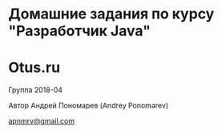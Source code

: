 # Домашние задания по курсу "Разработчик Java"
#                  Otus.ru

Группа 2018-04

Автор Андрей Пономарев (Andrey Ponomarev)

apnmrv@gmail.com